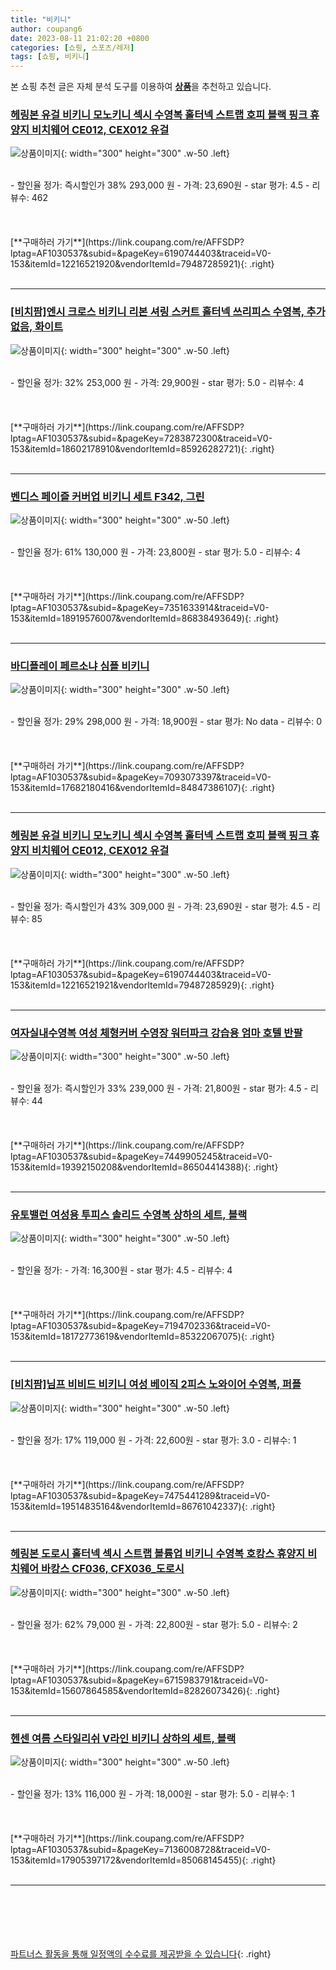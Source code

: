 ```yaml
---
title: "비키니"
author: coupang6
date: 2023-08-11 21:02:20 +0800
categories: [쇼핑, 스포츠/레저]
tags: [쇼핑, 비키니]
---
```


본 쇼핑 추천 글은 자체 분석 도구를 이용하여 [**상품**](https://link.coupang.com/a/bao1ui)을 추천하고 있습니다.

### [헤링본 유걸 비키니 모노키니 섹시 수영복 홀터넥 스트랩 호피 블랙 핑크 휴양지 비치웨어 CE012, CEX012 유걸](https://link.coupang.com/re/AFFSDP?lptag=AF1030537&subid=&pageKey=6190744403&traceid=V0-153&itemId=12216521920&vendorItemId=79487285921)

![상품이미지](https://thumbnail10.coupangcdn.com/thumbnails/remote/230x230ex/image/vendor_inventory/3ac3/9964ec2edaa74ea876df7daa66f0ccefdf7b3bf5941cfa03dbf62172ca3b.jpg){: width="300" height="300" .w-50 .left}


<br>
- 할인율 정가: 즉시할인가 38%  293,000   원
- 가격: 23,690원
- star 평가: 4.5
- 리뷰수: 462
<br>
<br>
<br>
<br>
[**구매하러 가기**](https://link.coupang.com/re/AFFSDP?lptag=AF1030537&subid=&pageKey=6190744403&traceid=V0-153&itemId=12216521920&vendorItemId=79487285921){: .right}
<br>
<br>

---

### [[비치팜]엔시 크로스 비키니 리본 셔링 스커트 홀터넥 쓰리피스 수영복, 추가없음, 화이트](https://link.coupang.com/re/AFFSDP?lptag=AF1030537&subid=&pageKey=7283872300&traceid=V0-153&itemId=18602178910&vendorItemId=85926282721)

![상품이미지](https://thumbnail6.coupangcdn.com/thumbnails/remote/230x230ex/image/vendor_inventory/4039/f7d5bf3e8779e638df137637664399be1c94e527579fb36640327e9052ea.jpg){: width="300" height="300" .w-50 .left}


<br>
- 할인율 정가: 32%  253,000   원
- 가격: 29,900원
- star 평가: 5.0
- 리뷰수: 4
<br>
<br>
<br>
<br>
[**구매하러 가기**](https://link.coupang.com/re/AFFSDP?lptag=AF1030537&subid=&pageKey=7283872300&traceid=V0-153&itemId=18602178910&vendorItemId=85926282721){: .right}
<br>
<br>

---

### [벤디스 페이즐 커버업 비키니 세트 F342, 그린](https://link.coupang.com/re/AFFSDP?lptag=AF1030537&subid=&pageKey=7351633914&traceid=V0-153&itemId=18919576007&vendorItemId=86838493649)

![상품이미지](https://thumbnail8.coupangcdn.com/thumbnails/remote/230x230ex/image/rs_quotation_api/597shczx/2732ac2c07f4475e8efb141bfcbbe828.jpg){: width="300" height="300" .w-50 .left}


<br>
- 할인율 정가: 61%  130,000   원
- 가격: 23,800원
- star 평가: 5.0
- 리뷰수: 4
<br>
<br>
<br>
<br>
[**구매하러 가기**](https://link.coupang.com/re/AFFSDP?lptag=AF1030537&subid=&pageKey=7351633914&traceid=V0-153&itemId=18919576007&vendorItemId=86838493649){: .right}
<br>
<br>

---

### [바디플레이 페르소냐 심플 비키니](https://link.coupang.com/re/AFFSDP?lptag=AF1030537&subid=&pageKey=7093073397&traceid=V0-153&itemId=17682180416&vendorItemId=84847386107)

![상품이미지](https://thumbnail10.coupangcdn.com/thumbnails/remote/230x230ex/image/rs_quotation_api/8egqstbo/e43120a1b43d419ab6f00f302b27f176.jpg){: width="300" height="300" .w-50 .left}


<br>
- 할인율 정가: 29%  298,000   원
- 가격: 18,900원
- star 평가: No data
- 리뷰수: 0
<br>
<br>
<br>
<br>
[**구매하러 가기**](https://link.coupang.com/re/AFFSDP?lptag=AF1030537&subid=&pageKey=7093073397&traceid=V0-153&itemId=17682180416&vendorItemId=84847386107){: .right}
<br>
<br>

---

### [헤링본 유걸 비키니 모노키니 섹시 수영복 홀터넥 스트랩 호피 블랙 핑크 휴양지 비치웨어 CE012, CEX012 유걸](https://link.coupang.com/re/AFFSDP?lptag=AF1030537&subid=&pageKey=6190744403&traceid=V0-153&itemId=12216521921&vendorItemId=79487285929)

![상품이미지](https://thumbnail8.coupangcdn.com/thumbnails/remote/230x230ex/image/vendor_inventory/1e05/f5a1af509b874037af1eb22fc211c25521cee283382aac4605fa33f623c6.jpg){: width="300" height="300" .w-50 .left}


<br>
- 할인율 정가: 즉시할인가 43%  309,000   원
- 가격: 23,690원
- star 평가: 4.5
- 리뷰수: 85
<br>
<br>
<br>
<br>
[**구매하러 가기**](https://link.coupang.com/re/AFFSDP?lptag=AF1030537&subid=&pageKey=6190744403&traceid=V0-153&itemId=12216521921&vendorItemId=79487285929){: .right}
<br>
<br>

---

### [여자실내수영복 여성 체형커버 수영장 워터파크 강습용 엄마 호텔 반팔](https://link.coupang.com/re/AFFSDP?lptag=AF1030537&subid=&pageKey=7449905245&traceid=V0-153&itemId=19392150208&vendorItemId=86504414388)

![상품이미지](https://thumbnail8.coupangcdn.com/thumbnails/remote/230x230ex/image/vendor_inventory/b39e/f6f295669064eddd50cbd7c261a68b5fa118107e7b288b12dbc9e3201306.jpg){: width="300" height="300" .w-50 .left}


<br>
- 할인율 정가: 즉시할인가 33%  239,000   원
- 가격: 21,800원
- star 평가: 4.5
- 리뷰수: 44
<br>
<br>
<br>
<br>
[**구매하러 가기**](https://link.coupang.com/re/AFFSDP?lptag=AF1030537&subid=&pageKey=7449905245&traceid=V0-153&itemId=19392150208&vendorItemId=86504414388){: .right}
<br>
<br>

---

### [유토밸런 여성용 투피스 솔리드 수영복 상하의 세트, 블랙](https://link.coupang.com/re/AFFSDP?lptag=AF1030537&subid=&pageKey=7194702336&traceid=V0-153&itemId=18172773619&vendorItemId=85322067075)

![상품이미지](https://thumbnail6.coupangcdn.com/thumbnails/remote/230x230ex/image/retail/images/1173275425692421-066e55f7-301c-45c4-bcfb-ac779cb197a6.png){: width="300" height="300" .w-50 .left}


<br>
- 할인율 정가: 
- 가격: 16,300원
- star 평가: 4.5
- 리뷰수: 4
<br>
<br>
<br>
<br>
[**구매하러 가기**](https://link.coupang.com/re/AFFSDP?lptag=AF1030537&subid=&pageKey=7194702336&traceid=V0-153&itemId=18172773619&vendorItemId=85322067075){: .right}
<br>
<br>

---

### [[비치팜]님프 비비드 비키니 여성 베이직 2피스 노와이어 수영복, 퍼플](https://link.coupang.com/re/AFFSDP?lptag=AF1030537&subid=&pageKey=7475441289&traceid=V0-153&itemId=19514835164&vendorItemId=86761042337)

![상품이미지](https://thumbnail10.coupangcdn.com/thumbnails/remote/230x230ex/image/vendor_inventory/58c1/99f81fddc69313efaeb8b5f5ce59a634f7884b86d5a8c3735d79532aa687.jpg){: width="300" height="300" .w-50 .left}


<br>
- 할인율 정가: 17%  119,000   원
- 가격: 22,600원
- star 평가: 3.0
- 리뷰수: 1
<br>
<br>
<br>
<br>
[**구매하러 가기**](https://link.coupang.com/re/AFFSDP?lptag=AF1030537&subid=&pageKey=7475441289&traceid=V0-153&itemId=19514835164&vendorItemId=86761042337){: .right}
<br>
<br>

---

### [헤링본 도로시 홀터넥 섹시 스트랩 볼륨업 비키니 수영복 호캉스 휴양지 비치웨어 바캉스 CF036, CFX036_도로시](https://link.coupang.com/re/AFFSDP?lptag=AF1030537&subid=&pageKey=6715983791&traceid=V0-153&itemId=15607864585&vendorItemId=82826073426)

![상품이미지](https://thumbnail6.coupangcdn.com/thumbnails/remote/230x230ex/image/vendor_inventory/aba2/9101a903a00628128e7417d35826a620740f9a630235c62115c38dcc5702.jpg){: width="300" height="300" .w-50 .left}


<br>
- 할인율 정가: 62%  79,000   원
- 가격: 22,800원
- star 평가: 5.0
- 리뷰수: 2
<br>
<br>
<br>
<br>
[**구매하러 가기**](https://link.coupang.com/re/AFFSDP?lptag=AF1030537&subid=&pageKey=6715983791&traceid=V0-153&itemId=15607864585&vendorItemId=82826073426){: .right}
<br>
<br>

---

### [헨센 여름 스타일리쉬 V라인 비키니 상하의 세트, 블랙](https://link.coupang.com/re/AFFSDP?lptag=AF1030537&subid=&pageKey=7136008728&traceid=V0-153&itemId=17905397172&vendorItemId=85068145455)

![상품이미지](https://thumbnail6.coupangcdn.com/thumbnails/remote/230x230ex/image/rs_quotation_api/ipmjpb4l/11bf1c6f0da043698a5078d73af0d69d.jpg){: width="300" height="300" .w-50 .left}


<br>
- 할인율 정가: 13%  116,000   원
- 가격: 18,000원
- star 평가: 5.0
- 리뷰수: 1
<br>
<br>
<br>
<br>
[**구매하러 가기**](https://link.coupang.com/re/AFFSDP?lptag=AF1030537&subid=&pageKey=7136008728&traceid=V0-153&itemId=17905397172&vendorItemId=85068145455){: .right}
<br>
<br>

---
<br><br><br><br><br> [파트너스 활동을 통해 일정액의 수수료를 제공받을 수 있습니다](https://link.coupang.com/a/bao1ui){: .right}